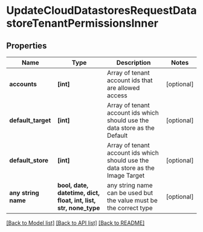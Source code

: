 # UpdateCloudDatastoresRequestDatastoreTenantPermissionsInner


## Properties
Name | Type | Description | Notes
------------ | ------------- | ------------- | -------------
**accounts** | **[int]** | Array of tenant account ids that are allowed access | [optional] 
**default_target** | **[int]** | Array of tenant account ids which should use the data store as the Default | [optional] 
**default_store** | **[int]** | Array of tenant account ids which should use the data store as the Image Target | [optional] 
**any string name** | **bool, date, datetime, dict, float, int, list, str, none_type** | any string name can be used but the value must be the correct type | [optional]

[[Back to Model list]](../README.md#documentation-for-models) [[Back to API list]](../README.md#documentation-for-api-endpoints) [[Back to README]](../README.md)


